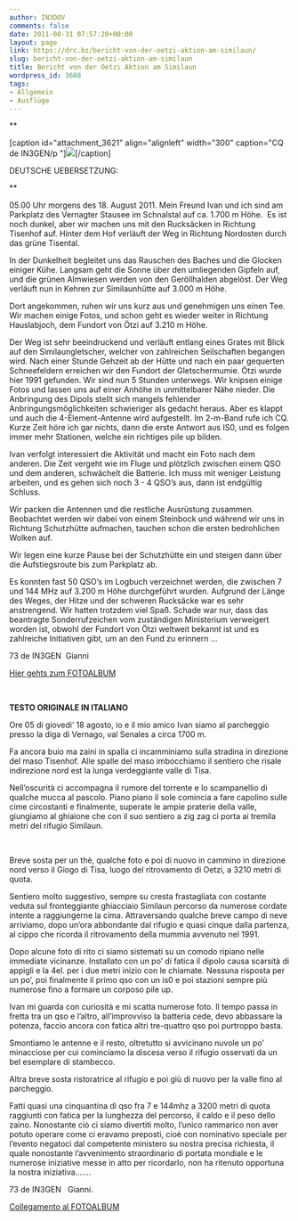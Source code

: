 ```yaml
---
author: IN3DOV
comments: false
date: 2011-08-31 07:57:20+00:00
layout: page
link: https://drc.bz/bericht-von-der-oetzi-aktion-am-similaun/
slug: bericht-von-der-oetzi-aktion-am-similaun
title: Bericht von der Oetzi Aktion am Similaun
wordpress_id: 3608
tags:
- Allgemein
- Ausflüge
---
```





**







[caption id="attachment_3621" align="alignleft" width="300" caption="CQ de IN3GEN/p "][![](https://drc.bz/wp-content/uploads/2011/08/P1010764-300x224.jpg)](https://drc.bz/wp-content/uploads/2011/08/P1010764.jpg)[/caption]









DEUTSCHE UEBERSETZUNG:



**





05.00 Uhr morgens des 18. August 2011. Mein Freund Ivan und ich sind am Parkplatz des Vernagter Stausee im Schnalstal auf ca. 1.700 m Höhe.  Es ist noch dunkel, aber wir machen uns mit den Rucksäcken in Richtung Tisenhof auf. Hinter dem Hof verläuft der Weg in Richtung Nordosten durch das grüne Tisental.






In der Dunkelheit begleitet uns das Rauschen des Baches und die Glocken einiger Kühe. Langsam geht die Sonne über den umliegenden Gipfeln auf, und die grünen Almwiesen werden von den Geröllhalden abgelöst. Der Weg verläuft nun in Kehren zur Similaunhütte auf 3.000 m Höhe.





Dort angekommen, ruhen wir uns kurz aus und genehmigen uns einen Tee. Wir machen einige Fotos, und schon geht es wieder weiter in Richtung Hauslabjoch, dem Fundort von Ötzi auf 3.210 m Höhe.




Der Weg ist sehr beeindruckend und verläuft entlang eines Grates mit Blick auf den Similaungletscher, welcher von zahlreichen
Seilschaften begangen wird. Nach einer Stunde Gehzeit ab der Hütte und nach ein paar gequerten Schneefeldern erreichen wir den Fundort der Gletschermumie. Ötzi wurde hier 1991 gefunden. Wir sind nun 5 Stunden unterwegs.
Wir knipsen einige Fotos und lassen uns auf einer Anhöhe in unmittelbarer Nähe nieder. Die Anbringung des Dipols stellt sich mangels fehlender Anbringungsmöglichkeiten schwieriger als gedacht heraus. Aber es klappt und auch die 4-Element-Antenne wird aufgestellt. Im 2-m-Band rufe ich CQ. Kurze Zeit höre ich gar nichts, dann die erste Antwort aus IS0, und es folgen immer mehr Stationen, welche ein richtiges pile up bilden.




Ivan verfolgt interessiert die Aktivität und macht ein Foto nach dem anderen. Die Zeit vergeht wie im Fluge und plötzlich zwischen einem QSO und dem anderen, schwächelt die Batterie. Ich muss mit weniger Leistung arbeiten, und es gehen sich noch 3 - 4 QSO’s aus, dann ist endgültig Schluss.




Wir packen die Antennen und die restliche Ausrüstung zusammen. Beobachtet werden wir dabei von einem Steinbock und während wir uns in Richtung Schutzhütte aufmachen, tauchen schon die ersten bedrohlichen Wolken auf.




Wir legen eine kurze Pause bei der Schutzhütte ein und steigen dann über die Aufstiegsroute bis zum Parkplatz ab.




Es konnten fast 50 QSO’s im Logbuch verzeichnet werden, die zwischen 7 und 144 MHz auf 3.200 m Höhe durchgeführt wurden. Aufgrund der Länge des Weges, der Hitze und der schweren Rucksäcke war es sehr anstrengend.
Wir hatten trotzdem viel Spaß. Schade war nur, dass das beantragte Sonderrufzeichen vom zuständigen Ministerium verweigert worden ist, obwohl der Fundort von Ötzi weltweit bekannt ist und es zahlreiche Initiativen gibt, um an den Fund zu erinnern …




73 de IN3GEN  Gianni




[Hier gehts zum FOTOALBUM](http://drc.bz/pics/main.php?g2_itemId=3439)




 




**TESTO ORIGINALE IN ITALIANO**




Ore 05 di giovedi’ 18 agosto, io e il mio amico Ivan siamo al parcheggio presso la diga di Vernago, val Senales a circa 1700 m.




Fa ancora buio ma zaini in spalla ci incamminiamo sulla stradina in direzione del maso Tisenhof. Alle spalle del maso imbocchiamo il sentiero che risale indirezione nord est la lunga verdeggiante valle di Tisa.




Nell’oscurità ci accompagna il rumore del torrente e lo scampanellio di qualche mucca al pascolo. Piano piano il sole comincia a fare capolino sulle cime circostanti e finalmente, superate le ampie praterie della valle, giungiamo al ghiaione che
con il suo sentiero a zig zag ci porta ai tremila metri del rifugio Similaun.




 




Breve sosta per un thè, qualche foto e poi di nuovo in cammino in direzione nord verso il Giogo di Tisa, luogo del ritrovamento di Oetzi, a 3210 metri di quota.




Sentiero molto suggestivo, sempre su cresta frastagliata con costante veduta sul fronteggiante ghiacciaio Similaun percorso da numerose cordate intente a raggiungerne la cima. Attraversando qualche breve campo di neve arriviamo, dopo
un’ora abbondante dal rifugio e quasi cinque dalla partenza, al cippo che ricorda il ritrovamento della mummia avvenuto nel 1991.




Dopo alcune foto di rito ci siamo sistemati su un comodo ripiano nelle immediate vicinanze. Installato con un po’ di fatica il dipolo causa scarsità di appigli e la 4el. per i due metri inizio con le chiamate. Nessuna risposta per un po’, poi finalmente il primo qso con un is0 e poi stazioni sempre più numerose fino a formare un corposo pile up.




Ivan mi guarda con curiosità e mi scatta numerose foto. Il tempo passa in fretta tra un qso e l’altro, all’improvviso la batteria cede, devo abbassare la potenza, faccio ancora con fatica altri tre-quattro qso poi purtroppo basta.




Smontiamo le antenne e il resto, oltretutto si avvicinano nuvole un po’ minacciose per cui cominciamo la discesa verso il rifugio osservati da un bel esemplare di stambecco.




Altra breve sosta ristoratrice al rifugio e poi giù di nuovo per la valle fino al parcheggio.




Fatti quasi una cinquantina di qso fra 7 e 144mhz a 3200 metri di quota raggiunti con fatica per la lunghezza del percorso, il caldo e il peso dello zaino.
Nonostante ciò ci siamo divertiti molto, l’unico rammarico non aver potuto operare come ci eravamo preposti, cioè con nominativo speciale per l’evento negatoci dal competente ministero su nostra precisa richiesta, il quale nonostante l’avvenimento straordinario di portata mondiale e le numerose iniziative messe in atto per ricordarlo, non ha ritenuto
opportuna la nostra iniziativa…….




73 de IN3GEN   Gianni.




[Collegamento al FOTOALBUM](http://drc.bz/pics/main.php?g2_itemId=3439)
